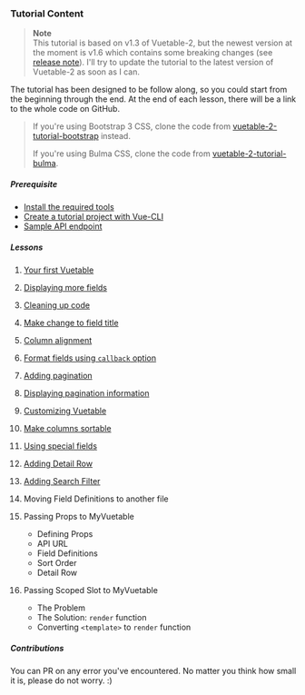 ### Tutorial Content

> __Note__   
> This tutorial is based on v1.3 of Vuetable-2, but the newest version at the moment is v1.6 which contains some breaking changes (see [release note](https://github.com/ratiw/vuetable-2/releases/tag/v1.6.0)). I'll try to update the tutorial to the latest version of Vuetable-2 as soon as I can.

The tutorial has been designed to be follow along, so you could start from the beginning through the end. At the end of each lesson, there will be a link to the whole code on GitHub.

> If you're using Bootstrap 3 CSS, clone the code from [vuetable-2-tutorial-bootstrap](https://github.com/ratiw/vuetable-2-tutorial-bootstrap) instead.
> 
> If you're using Bulma CSS, clone the code from [vuetable-2-tutorial-bulma](https://github.com/ratiw/vuetable-2-tutorial-bulma).


##### Prerequisite
- [Install the required tools](./_prerequisite.md#install-the-required-tools)
- [Create a tutorial project with Vue-CLI](./_prerequisite.md#create-a-tutorial-project-with-vue-cli)
- [Sample API endpoint](./_prerequisite.md#sample-api-endpoint)

##### Lessons
1. [Your first Vuetable](./lesson-01.md)
2. [Displaying more fields](./lesson-02.md)
3. [Cleaning up code](./lesson-03.md)
4. [Make change to field title](./lesson-04.md)
5. [Column alignment](./lesson-05.md)
6. [Format fields using `callback` option](./lesson-06.md)
7. [Adding pagination](./lesson-07.md)
8. [Displaying pagination information](./lesson-08.md)
9. [Customizing Vuetable](./lesson-09.md)
10. [Make columns sortable](./lesson-10.md)
11. [Using special fields](./lesson-11.md)
12. [Adding Detail Row](./lesson-12.md)
13. [Adding Search Filter](./lesson-13.md)


14. Moving Field Definitions to another file
15. Passing Props to MyVuetable
    - Defining Props
    - API URL
    - Field Definitions
    - Sort Order
    - Detail Row
16. Passing Scoped Slot to MyVuetable
    - The Problem
    - The Solution: `render` function
    - Converting `<template>` to `render` function

##### Contributions

You can PR on any error you've encountered. No matter you think how small it is, please do not worry. :)
